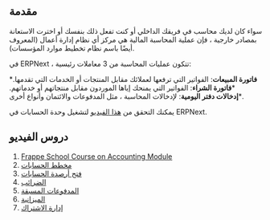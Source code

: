 ## مقدمة

سواء كان لديك محاسب في فريقك الداخلي أو كنت تفعل ذلك بنفسك أو اخترت الاستعانة بمصادر خارجية ، فإن عملية المحاسبة المالية هي مركز أي نظام إدارة أعمال (المعروف أيضًا باسم نظام تخطيط موارد المؤسسات).

في ERPNext ، تتكون عمليات المحاسبة من 3 معاملات رئيسية:

***فاتورة المبيعات**: الفواتير التي ترفعها لعملائك مقابل المنتجات أو الخدمات التي تقدمها.
***فاتورة الشراء**: الفواتير التي يمنحك إياها الموردون مقابل منتجاتهم أو خدماتهم.
***إدخالات دفتر اليومية**: لإدخالات المحاسبة ، مثل المدفوعات والائتمان وأنواع أخرى.

يمكنك التحقق من [هذا الفيديو](https://www.youtube.com/watch؟v=5wjollWN0OA) لتشغيل وحدة الحسابات في ERPNext.

## دروس الفيديو

1. [Frappe School Course on Accounting Module](https://frappe.school/courses/erpnext-accounting)
2. [مخطط الحسابات](https://docs.erpnext.com/docs/v13/user/videos/learn/chart-of-accounts.html)
3. [فتح أرصدة الحسابات](https://docs.erpnext.com/docs/v13/user/videos/learn/opening-account-balances.html)
4. [الضرائب](https://docs.erpnext.com/docs/v13/user/videos/learn/taxes.html)
5. [المدفوعات المسبقة](https://docs.erpnext.com/docs/v13/user/videos/learn/advance-payments.html)
6. [الميزانية](https://docs.erpnext.com/docs/v13/user/videos/learn/budgeting.html)
7. [إدارة الاشتراك](https://docs.erpnext.com/docs/v13/user/videos/learn/subscription.html)
